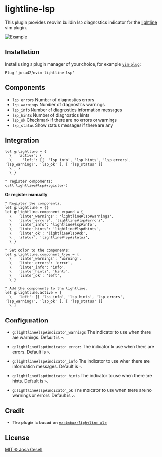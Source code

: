 # lightline-lsp

This plugin provides neovim buildin lsp diagnostics indicator for the [lightline](https://github.com/itchyny/lightline.vim) vim plugin.

![Example](.github/example-v2.jpg)

## Installation

Install using a plugin manager of your choice, for example [`vim-plug`](https://github.com/junegunn/vim-plug):

```viml
Plug 'josa42/nvim-lightline-lsp'
```

## Components

- `lsp_errors`   Number of diagnostics errors
- `lsp_warnings` Number of diagnostics warnings
- `lsp_info`     Number of diagnostics information messages
- `lsp_hints`    Number of diagnostics hints
- `lsp_ok`       Checkmark if there are no errors or warnings
- `lsp_status`   Show status messages if there are any.

## Integration

```viml
let g:lightline = {
  \   'active': {
  \     'left': [[  'lsp_info', 'lsp_hints', 'lsp_errors', 'lsp_warnings', 'lsp_ok' ], [ 'lsp_status' ]]
  \   }
  \ }

" register compoments:
call lightline#lsp#register()
```

**Or register manually**

```viml
" Register the components:
let g:lightline = {}
let g:lightline.component_expand = {
  \   'linter_warnings': 'lightline#lsp#warnings',
  \   'linter_errors': 'lightline#lsp#errors',
  \   'linter_info': 'lightline#lsp#info',
  \   'linter_hints': 'lightline#lsp#hints',
  \   'linter_ok': 'lightline#lsp#ok',
  \   'status': 'lightline#lsp#status',
  \ }

" Set color to the components:
let g:lightline.component_type = {
  \   'linter_warnings': 'warning',
  \   'linter_errors': 'error',
  \   'linter_info': 'info',
  \   'linter_hints': 'hints',
  \   'linter_ok': 'left',
  \ }

" Add the components to the lightline:
let g:lightline.active = {
  \   'left': [[ 'lsp_info', 'lsp_hints', 'lsp_errors', 'lsp_warnings', 'lsp_ok' ], [ 'lsp_status' ]]
  \ }
```

## Configuration

- `g:lightline#lsp#indicator_warnings`
  The indicator to use when there are warnings. Default is `•`.

- `g:lightline#lsp#indicator_errors`
  The indicator to use when there are errors. Default is `×`.

- `g:lightline#lsp#indicator_info`
  The indicator to use when there are information messages. Default is `~`.

- `g:lightline#lsp#indicator_hints`
  The indicator to use when there are hints. Default is `>`.

- `g:lightline#lsp#indicator_ok`
  The indicator to use when there are no warnings or errors. Default is `✓`.

## Credit

- The plugin is based on [`maximbaz/lightline-ale`](https://github.com/maximbaz/lightline-ale)

## License

[MIT © Josa Gesell](LICENSE)
